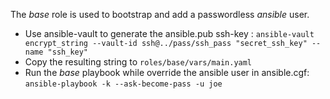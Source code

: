 
The *base* role is used to bootstrap and add a passwordless *ansible* user.

- Use ansible-vault to generate the ansible.pub ssh-key : ` ansible-vault encrypt_string --vault-id ssh@../pass/ssh_pass "secret_ssh_key" --name "ssh_key" `
- Copy the resulting string to `roles/base/vars/main.yaml`
- Run the *base* playbook while override the ansible user in ansible.cgf: `ansible-playbook -k --ask-become-pass -u joe` 
